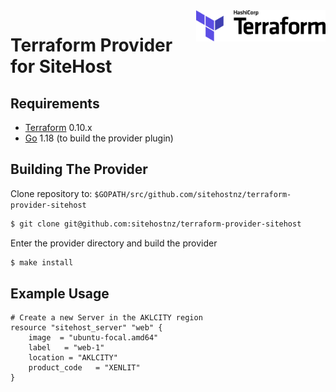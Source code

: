 <a href="https://terraform.io">
    <img src=".github/terraform_logo.svg" alt="Terraform logo" title="Terraform" align="right" height="50" />
</a>

# Terraform Provider for SiteHost

Requirements
------------

-	[Terraform](https://www.terraform.io/downloads.html) 0.10.x
-	[Go](https://golang.org/doc/install) 1.18 (to build the provider plugin)

Building The Provider
---------------------

Clone repository to: `$GOPATH/src/github.com/sitehostnz/terraform-provider-sitehost`

```sh
$ git clone git@github.com:sitehostnz/terraform-provider-sitehost
```

Enter the provider directory and build the provider

```sh
$ make install
```

Example Usage
----------------------

```
# Create a new Server in the AKLCITY region
resource "sitehost_server" "web" {
    image  = "ubuntu-focal.amd64"
    label   = "web-1"
    location = "AKLCITY"
    product_code   = "XENLIT"
}
```
